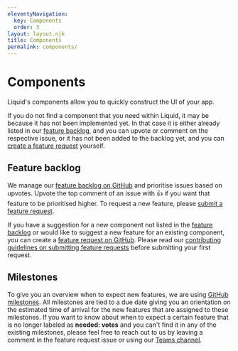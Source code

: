 ```yaml
---
eleventyNavigation:
  key: Components
  order: 3
layout: layout.njk
title: Components
permalink: components/
---
```


# Components

Liquid's components allow you to quickly construct the UI of your app.

If you do not find a component that you need within Liquid, it may be because it has not been implemented yet. In that case it is either already listed in our [feature backlog](components/#feature-backlog), and you can upvote or comment on the respective issue, or it has not been added to the backlog yet, and you can [create a feature request](components/#submitting-a-feature-request) yourself.

## Feature backlog

We manage our [feature backlog on GitHub](https://github.com/emdgroup-liquid/liquid/issues?q=sort%3Areactions-%2B1-desc+label%3Afeature) and prioritise issues based on upvotes. Upvote the top comment of an issue with 👍 if you want that feature to be prioritised higher. To request a new feature, please [submit a feature request](components/#submitting-a-feature-request).

<ld-notice headline="Submitting a feature request">
  If you have a suggestion for a new component not listed in the <a href="components/#feature-backlog">feature backlog</a> or would like to suggest a new feature for an existing component, you can create a <a href="https://github.com/emdgroup-liquid/liquid/issues/new?template=feature_request.md" rel="noreferrer noopener" target="_blank">feature request on GitHub</a>. Please read our <a href="https://github.com/emdgroup-liquid/liquid/blob/develop/CONTRIBUTING.md#requesting-new-features" rel="noreferrer noopener" target="_blank">contributing guidelines on submitting feature requests</a> before submitting your first request.
</ld-notice>

## Milestones

To give you an overview when to expect new features, we are using [GitHub milestones](https://github.com/emdgroup-liquid/liquid/milestones). All milestones are tied to a due date giving you an orientation on the estimated time of arrival for the new features that are assigned to these milestones. If you want to know about when to expect a certain feature that is no longer labeled as **needed: votes** and you can't find it in any of the existing milestones, please feel free to reach out to us by leaving a comment in the feature request issue or using our [Teams channel](https://teams.microsoft.com/l/channel/19%3ab5381a933c6c413ea0ae41c3b424acd8%40thread.skype/Liquid%2520Design%2520System?groupId=babb6c18-c13f-43ef-baf2-ce1617f228cd&tenantId=db76fb59-a377-4120-bc54-59dead7d39c9).
